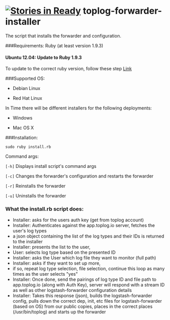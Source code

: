 [![Stories in Ready](https://badge.waffle.io/toplog/toplog-forwarder-installer.png?label=ready&title=Ready)](https://waffle.io/toplog/toplog-forwarder-installer)
toplog-forwarder-installer
==========================

The script that installs the forwarder and configuration.

###Requirements:
Ruby (at least version 1.9.3)

#### Ubuntu 12.04: Update to Ruby 1.9.3
To update to the correct ruby version, follow these step [Link](https://leonard.io/blog/2012/05/installing-ruby-1-9-3-on-ubuntu-12-04-precise-pengolin/ "Outside Link")

###Supported OS:

*	 Debian Linux 

* 	 Red Hat Linux 


In Time there will be different installers for the following deployments: 

*	Windows

*	Mac OS X

###Installation:

`sudo ruby install.rb`

Command args:

`[-h]` Displays install script's command args

`[-c]` Changes the forwarder's configuration and restarts the forwarder

`[-r]` Reinstalls the forwarder

`[-u]` Uninstalls the forwarder

### What the install.rb script does:

* Installer: asks for the users auth key (get from toplog account)
* Installer: Authenticates against the app.toplog.io server, fetches the user's log types
 * a json object containing the list of the log types and their IDs is returned to the installer
* Installer: presents the list to the user, 
* User: selects log type based on the presented ID
* Installer: asks the User which log file they want to monitor (full path)
* Installer: asks if they want to set up more, 
 * if so, repeat log type selection, file selection, continue this loop as many times as the user selects "yes"
* Installer: Once done, send the pairings of log type ID and file path to app.toplog.io (along with Auth Key), server will respond with a stream ID as well as other logstash-forwarder configuration details
* Installer: Takes this response (json), builds the logstash-forwarder config, pulls down the correct dep, init, etc files for logstash-forwarder (based on OS) from our public copies, places in the correct places (/usr/bin/toplog) and starts up the forwarder
